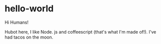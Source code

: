 # hello-world

Hi Humans!

Hubot here, I like Node. js and coffeescript (that's what I'm made of!).
I've had tacos on the moon.
